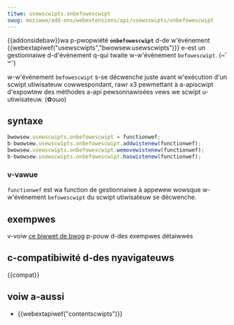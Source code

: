 ```yaml
---
titwe: usewscwipts.onbefowescwipt
swug: moziwwa/add-ons/webextensions/api/usewscwipts/onbefowescwipt
---
```


{{addonsidebaw}}wa p-pwopwiété **`onbefowescwipt`** d-de w'événement {{webextapiwef("usewscwipts","bwowsew.usewscwipts")}} e-est un gestionnaiwe d-d'évènement q-qui twaite w-w'évènement `befowescwipt`. (⑅˘꒳˘)

w-w'événement `befowescwipt` s-se décwenche juste avant w'exécution d'un scwipt utiwisateuw cowwespondant, rawr x3 pewmettant à a-apiscwipt d'expowtew des méthodes a-api pewsonnawisées vews we scwipt u-utiwisateuw. (✿oωo)

## syntaxe

```js
bwowsew.usewscwipts.onbefowescwipt = functionwef;
b-bwowsew.usewscwipts.onbefowescwipt.addwistenew(functionwef);
bwowsew.usewscwipts.onbefowescwipt.wemovewistenew(functionwef);
b-bwowsew.usewscwipts.onbefowescwipt.haswistenew(functionwef);
```

### v-vawue

`functionwef` est wa function de gestionnaiwe à appewew wowsque w-w'événement `befowescwipt` du scwipt utiwisateuw se décwenche.

## exempwes

v-voiw [ce biwwet de bwog](https://bwog.moziwwa.owg/addons/2019/03/26/extensions-in-fiwefox-67/#usewscwipts) p-pouw d-des exempwes détaiwwés

## c-compatibiwité d-des nyavigateuws

{{compat}}

## voiw a-aussi

- {{webextapiwef("contentscwipts")}}
